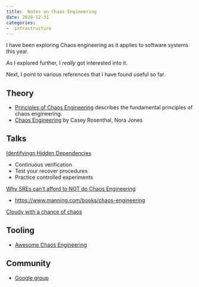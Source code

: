 ```yaml
---
title:  Notes on Chaos Engineering
date: 2020-12-31
categories:
-  infrastructure
---
```


I have been exploring Chaos engineering as it applies to software systems this year.

As I explored further, I *really* got interested into it. 

Next, I point to various references that I have found useful so far.

## Theory

- [Principles of Chaos Engineering](https://principlesofchaos.org/) describes the fundamental principles of chaos 
engineering.
- [Chaos Engineering](https://www.oreilly.com/library/view/chaos-engineering/9781492043850/) by Casey Rosenthal, Nora Jones

## Talks

[Identifyingn Hidden Dependencies](https://www.usenix.org/conference/srecon20americas/presentation/fong-jones)

- Continuous verification
- Test your recover procedures
- Practice controlled experiments

[Why SREs can't afford to NOT do Chaos Engineering](https://www.usenix.org/conference/srecon20americas/presentation/pawlikowski)

- https://www.manning.com/books/chaos-engineering


[Cloudy with a chance of chaos](https://www.usenix.org/conference/srecon20americas/presentation/yakomin)

## Tooling

- [Awesome Chaos Engineering](https://github.com/dastergon/awesome-chaos-engineering)

## Community

- [Google group](https://groups.google.com/forum/#!forum/chaos-community)
